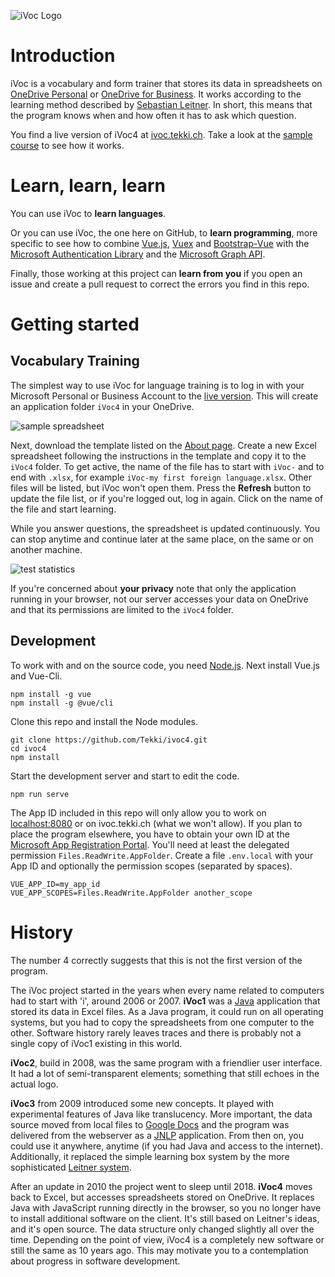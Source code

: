 ![iVoc Logo](https://ivoc.tekki.ch/images/ivoc-logo-opak-277x200.png)

# Introduction

iVoc is a vocabulary and form trainer that stores its data in spreadsheets on [OneDrive Personal](https://onedrive.live.com/about/de-de/) or [OneDrive for Business](https://onedrive.live.com/about/de-de/business/). It works according to the learning method described by [Sebastian Leitner](https://en.wikipedia.org/wiki/Leitner_system). In short, this means that the program knows when and how often it has to ask which question.

You find a live version of iVoc4 at [ivoc.tekki.ch](https://ivoc.tekki.ch/). Take a look at the [sample course](https://ivoc.tekki.ch/#/course/sample) to see how it works.

# Learn, learn, learn

You can use iVoc to **learn languages**.

Or you can use iVoc, the one here on GitHub, to **learn programming**, more specific to see how to combine [Vue.js](https://vuejs.org/), [Vuex](https://vuex.vuejs.org/) and [Bootstrap-Vue](https://bootstrap-vue.js.org/) with the [Microsoft Authentication Library](https://github.com/AzureAD/microsoft-authentication-library-for-js) and the [Microsoft Graph API](https://developer.microsoft.com/en-us/graph/docs/concepts/v1-overview).

Finally, those working at this project can **learn from you** if you open an issue and create a pull request to correct the errors you find in this repo.

# Getting started

## Vocabulary Training

The simplest way to use iVoc for language training is to log in with your Microsoft Personal or Business Account to the [live version](https://ivoc.tekki.ch/). This will create an application folder `iVoc4` in your OneDrive.

![sample spreadsheet](https://ivoc.tekki.ch/images/sample_spreadsheet.png)

Next, download the template listed on the [About page](https://ivoc.tekki.ch/#/about). Create a new Excel spreadsheet following the instructions in the template and copy it to the `iVoc4` folder. To get active, the name of the file has to start with `iVoc-` and to end with `.xlsx`, for example `iVoc-my first foreign language.xlsx`. Other files will be listed, but iVoc won't open them. Press the **Refresh** button to update the file list, or if you're logged out, log in again. Click on the name of the file and start learning.

While you answer questions, the spreadsheet is updated continuously. You can stop anytime and continue later at the same place, on the same or on another machine.

![test statistics](https://ivoc.tekki.ch/images/test_statistics.png)

If you're concerned about **your privacy** note that only the application running in your browser, not our server accesses your data on OneDrive and that its permissions are limited to the `iVoc4` folder.

## Development

To work with and on the source code, you need [Node.js](https://nodejs.org/). Next install Vue.js and Vue-Cli.

    npm install -g vue
    npm install -g @vue/cli

Clone this repo and install the Node modules.

    git clone https://github.com/Tekki/ivoc4.git
    cd ivoc4
    npm install

Start the development server and start to edit the code.

    npm run serve

The App ID included in this repo will only allow you to work on [localhost:8080](http://localhost:8080) or on ivoc.tekki.ch (what we won't allow). If you plan to place the program elsewhere, you have to obtain your own ID at the [Microsoft App Registration Portal](https://apps.dev.microsoft.com/). You'll need at least the delegated permission `Files.ReadWrite.AppFolder`. Create a file `.env.local` with your App ID and optionally the permission scopes (separated by spaces).

    VUE_APP_ID=my_app_id
    VUE_APP_SCOPES=Files.ReadWrite.AppFolder another_scope

# History

The number 4 correctly suggests that this is not the first version of the program.

The iVoc project started in the years when every name related to computers had to start with 'i', around 2006 or 2007. **iVoc1** was a [Java](https://java.com/) application that stored its data in Excel files. As a Java program, it could run on all operating systems, but you had to copy the spreadsheets from one computer to the other. Software history rarely leaves traces and there is probably not a single copy of iVoc1 existing in this world.

**iVoc2**, build in 2008, was the same program with a friendlier user interface. It had a lot of semi-transparent elements; something that still echoes in the actual logo.

**iVoc3** from 2009 introduced some new concepts. It played with experimental features of Java like translucency. More important, the data source moved from local files to [Google Docs](https://www.google.com/intl/en/docs/about/) and the program was delivered from the webserver as a [JNLP](https://www.java.com/en/download/faq/java_webstart.xml) application. From then on, you could use it anywhere, anytime (if you had Java and access to the internet). Additionally, it replaced the simple learning box system by the more sophisticated [Leitner system](https://en.wikipedia.org/wiki/Leitner_system).

After an update in 2010 the project went to sleep until 2018. **iVoc4** moves back to Excel, but accesses spreadsheets stored on OneDrive. It replaces Java with JavaScript running directly in the browser, so you no longer have to install additional software on the client. It's still based on Leitner's ideas, and it's open source. The data structure only changed slightly all over the time. Depending on the point of view, iVoc4 is a completely new software or still the same as 10 years ago. This may motivate you to a contemplation about progress in software development.
